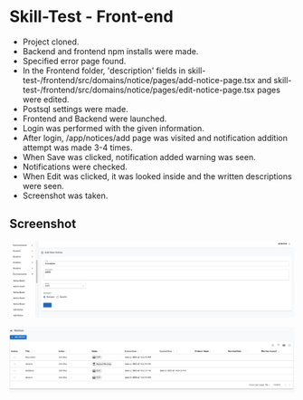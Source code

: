 # Skill-Test - Front-end 

- Project cloned.
- Backend and frontend npm installs were made.
- Specified error page found.
- In the Frontend folder, 'description' fields in skill-test-/frontend/src/domains/notice/pages/add-notice-page.tsx and skill-test-/frontend/src/domains/notice/pages/edit-notice-page.tsx pages were edited.
- Postsql settings were made.
- Frontend and Backend were launched.
- Login was performed with the given information.
- After login, /app/notices/add page was visited and notification addition attempt was made 3-4 times.
- When Save was clicked, notification added warning was seen.
- Notifications were checked.
- When Edit was clicked, it was looked inside and the written descriptions were seen.
- Screenshot was taken.

## Screenshot

![](https://github.com/Rasime-Dumlupunar/Skill-test-students/blob/main/Skill-Test%20screen.png)

![](https://github.com/Rasime-Dumlupunar/Skill-test-students/blob/main/Skill-Test%20Screen-2.png)
